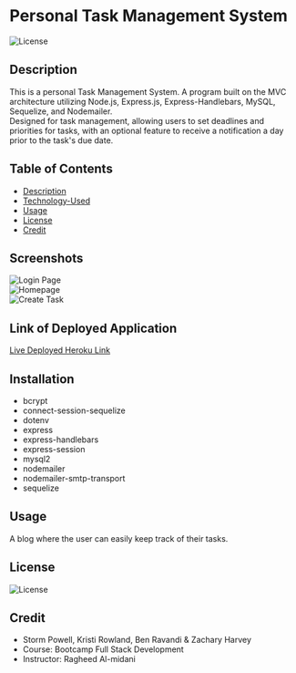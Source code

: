 # Personal Task Management System

![License](https://img.shields.io/badge/License-MIT_License-lightblue.svg)

## Description

This is a personal Task Management System. A program built on the MVC architecture utilizing Node.js, Express.js, Express-Handlebars, MySQL, Sequelize, and Nodemailer. <br>
Designed for task management, allowing users to set deadlines and priorities for tasks, with an optional feature to receive a notification a day prior to the task's due date.

## Table of Contents

- [Description](#description)
- [Technology-Used](#installation)
- [Usage](#usage)
- [License](#license)
- [Credit](#credit)



## Screenshots<br>
![Login Page](../group-project-2/assets/login.png)<br>
![Homepage](../group-project-2/assets/homepage.png)<br>
![Create Task](../group-project-2/assets/createTask.png)<br>

## Link of Deployed Application

[Live Deployed Heroku Link](https://task-managementt-6e5cfd5db620.herokuapp.com/login)

## Installation 

- bcrypt
- connect-session-sequelize
- dotenv
- express
- express-handlebars
- express-session
- mysql2
- nodemailer
- nodemailer-smtp-transport
- sequelize

## Usage

A blog where the user can easily keep track of their tasks.

## License

![License](https://img.shields.io/badge/License-MIT_License-lightblue.svg)

## Credit

- Storm Powell, Kristi Rowland, Ben Ravandi & Zachary Harvey
- Course: Bootcamp Full Stack Development
- Instructor: Ragheed Al-midani

